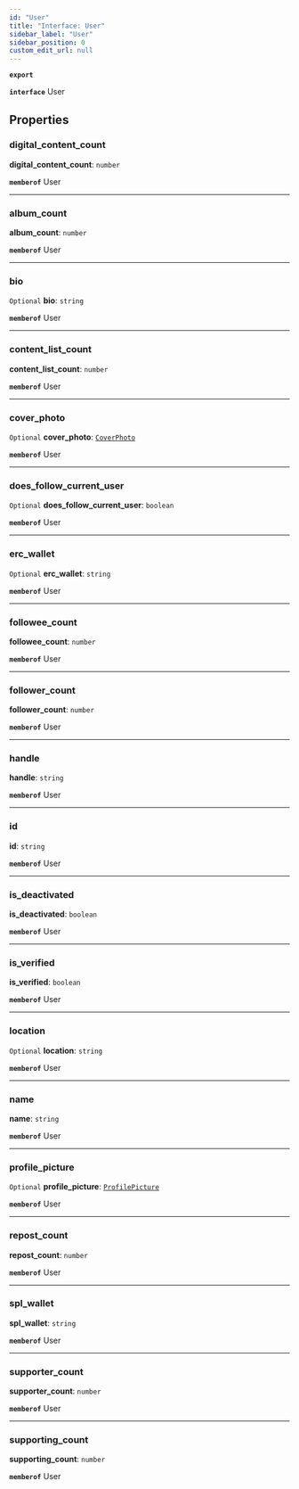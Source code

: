 ```yaml
---
id: "User"
title: "Interface: User"
sidebar_label: "User"
sidebar_position: 0
custom_edit_url: null
---
```


**`export`**

**`interface`** User

## Properties

### digital_content\_count

 **digital_content\_count**: `number`

**`memberof`** User

___

### album\_count

 **album\_count**: `number`

**`memberof`** User

___

### bio

 `Optional` **bio**: `string`

**`memberof`** User

___

### content\_list\_count

 **content\_list\_count**: `number`

**`memberof`** User

___

### cover\_photo

 `Optional` **cover\_photo**: [`CoverPhoto`](CoverPhoto.md)

**`memberof`** User

___

### does\_follow\_current\_user

 `Optional` **does\_follow\_current\_user**: `boolean`

**`memberof`** User

___

### erc\_wallet

 `Optional` **erc\_wallet**: `string`

**`memberof`** User

___

### followee\_count

 **followee\_count**: `number`

**`memberof`** User

___

### follower\_count

 **follower\_count**: `number`

**`memberof`** User

___

### handle

 **handle**: `string`

**`memberof`** User

___

### id

 **id**: `string`

**`memberof`** User

___

### is\_deactivated

 **is\_deactivated**: `boolean`

**`memberof`** User

___

### is\_verified

 **is\_verified**: `boolean`

**`memberof`** User

___

### location

 `Optional` **location**: `string`

**`memberof`** User

___

### name

 **name**: `string`

**`memberof`** User

___

### profile\_picture

 `Optional` **profile\_picture**: [`ProfilePicture`](ProfilePicture.md)

**`memberof`** User

___

### repost\_count

 **repost\_count**: `number`

**`memberof`** User

___

### spl\_wallet

 **spl\_wallet**: `string`

**`memberof`** User

___

### supporter\_count

 **supporter\_count**: `number`

**`memberof`** User

___

### supporting\_count

 **supporting\_count**: `number`

**`memberof`** User
